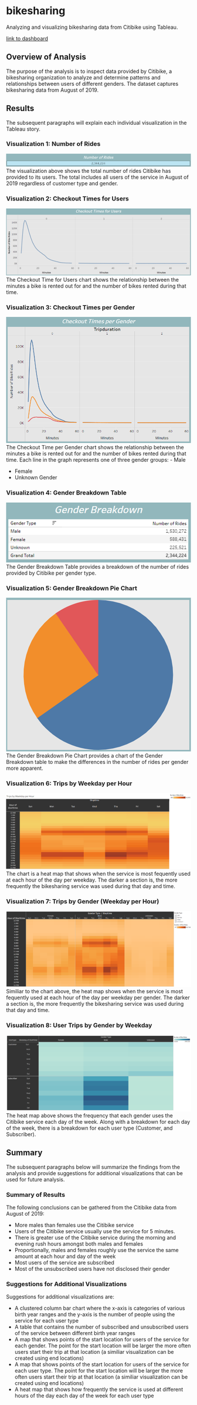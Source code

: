 # bikesharing
Analyzing and visualizing bikesharing data from Citibike using Tableau.

[link to dashboard](https://public.tableau.com/app/profile/mugunthan.rengarajah/viz/CitibikeAnalysis_16488389133580/Story1?publish=yes)

## Overview of Analysis
The purpose of the analysis is to inspect data provided by Citibike, a bikesharing organization to analyze and determine patterns and relationships between users of different genders. The dataset captures bikesharing data from August of 2019.

## Results
The subsequent paragraphs will explain each individual visualization in the Tableau story.

### Visualization 1: Number of Rides
![image_name](https://github.com/Mugunthan24/bikesharing/blob/main/images/number_of_rides.PNG)
The visualization above shows the total number of rides Citibike has provided to its users. The total includes all users of the service in August of 2019 regardless of customer type and gender.

### Visualization 2: Checkout Times for Users
![image_name](https://github.com/Mugunthan24/bikesharing/blob/main/images/checkout_time_for_users.PNG)
The Checkout Time for Users chart shows the relationship between the minutes a bike is rented out for and the number of bikes rented during that time.

### Visualization 3: Checkout Times per Gender
![image_name](https://github.com/Mugunthan24/bikesharing/blob/main/images/checkout_times_per_gender.PNG)
The Checkout Time per Gender chart shows the relationship between the minutes a bike is rented out for and the number of bikes rented during that time. Each line in the graph represents one of three gender groups:  - Male
- Female
- Unknown Gender

### Visualization 4: Gender Breakdown Table
![image_name](https://github.com/Mugunthan24/bikesharing/blob/main/images/gender_breakdown.PNG)
The Gender Breakdown Table provides a breakdown of the number of rides provided by Citibike per gender type.

### Visualization 5: Gender Breakdown Pie Chart
![image_name](https://github.com/Mugunthan24/bikesharing/blob/main/images/gender_breakdown_pie_chart.PNG)
The Gender Breakdown Pie Chart provides a chart of the Gender Breakdown table to make the differences in the number of rides per gender more apparent.

### Visualization 6: Trips by Weekday per Hour
![image_name](https://github.com/Mugunthan24/bikesharing/blob/main/images/trips_by_weekday_per_hour.PNG)
The chart is a heat map that shows when the service is most fequently used at each hour of the day per weekday. The darker a section is, the more frequently the bikesharing service was used during that day and time.

### Visualization 7: Trips by Gender (Weekday per Hour)
![image_name](https://github.com/Mugunthan24/bikesharing/blob/main/images/trips_by_gender_weekday_per_hour.PNG)
Similiar to the chart above, the heat map shows when the service is most fequently used at each hour of the day per weekday per gender. The darker a section is, the more frequently the bikesharing service was used during that day and time.

### Visualization 8: User Trips by Gender by Weekday
![image_name](https://github.com/Mugunthan24/bikesharing/blob/main/images/user_trips_by_gender_per_weekday.PNG)
The heat map above shows the frequency that each gender uses the Citibike service each day of the week. Along with a breakdown for each day of the week, there is a breakdown for each user type (Customer, and Subscriber).

## Summary
The subsequent paragraphs below will summarize the findings from the analysis and provide suggestions for additional visualizations that can be used for future analysis.

### Summary of Results
The following conclusions can be gathered from the Citibike data from August of 2019:
- More males than females use the Citibike service
- Users of the Citibike service usually use the service for 5 minutes.
- There is greater use of the Citibike service during the morning and evening rush hours amongst both males and females
- Proportionally, males and females roughly use the service the same amount at each hour and day of the week
- Most users of the service are subscribed
- Most of the unsubscribed users have not disclosed their gender

### Suggestions for Additional Visualizations
Suggestions for additional visualizations are:
- A clustered column bar chart where the x-axis is categories of various birth year ranges and the y-axis is the number of people using the service for each user type
- A table that contains the number of subscribed and unsubscribed users of the service between different birth year ranges
- A map that shows points of the start location for users of the service for each gender. The point for the start location will be larger the more often users start their trip at that location (a similiar visualization can be created using end locations)
- A map that shows points of the start location for users of the service for each user type. The point for the start location will be larger the more often users start their trip at that location (a similiar visualization can be created using end locations)
- A heat map that shows how frequently the service is used at different hours of the day each day of the week for each user type